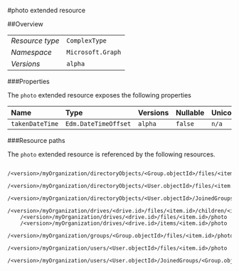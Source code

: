 #photo extended resource

 



##Overview

|  |  | 
| :-- | :-- | 
| _Resource type_ | `ComplexType` | 
| _Namespace_ | `Microsoft.Graph` | 
| _Versions_ | `alpha` | 


###Properties

The `photo` extended resource exposes the following properties 

| Name | Type | Versions | Nullable | Unicode | Comments | 
| :-- | :-- | :-- | :-- | :-- | :-- | 
| `takenDateTime` | `Edm.DateTimeOffset` | `alpha` | `false` | `n/a` |  | 


###Resource paths

The `photo` extended resource is referenced by the following resources. 

```
	/<version>/myOrganization/directoryObjects/<Group.objectId>/files/<item.id>/photo
	/<version>/myOrganization/directoryObjects/<User.objectId>/files/<item.id>/photo
	/<version>/myOrganization/directoryObjects/<User.objectId>/JoinedGroups/<Group.objectId>/files/<item.id>/photo
	/<version>/myOrganization/drives/<drive.id>/files/<item.id>/children/<item.id>/photo
	/<version>/myOrganization/drives/<drive.id>/files/<item.id>/photo
	/<version>/myOrganization/drives/<drive.id>/items/<item.id>/photo
	/<version>/myOrganization/groups/<Group.objectId>/files/<item.id>/photo
	/<version>/myOrganization/users/<User.objectId>/files/<item.id>/photo
	/<version>/myOrganization/users/<User.objectId>/JoinedGroups/<Group.objectId>/files/<item.id>/photo
```





